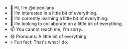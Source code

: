 - 👋 Hi, I’m @dipedilans
- 👀 I’m interested in a little bit of everything.
- 🌱 I’m currently learning a little bit of everything.
- 💞️ I’m looking to collaborate on a little bit of everything.
- 📫 You cannot reach me, I'm sorry...
- 😄 Pronouns: A little bit of everything.
- ⚡ Fun fact: That's what I do.

<!---
dipedilans/dipedilans is a ✨ special ✨ repository because its `README.md` (this file) appears on your GitHub profile.
You can click the Preview link to take a look at your changes.
--->
